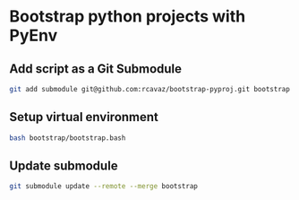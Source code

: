 # Bootstrap python projects with PyEnv

## Add script as a Git Submodule

```bash
git add submodule git@github.com:rcavaz/bootstrap-pyproj.git bootstrap
```

## Setup virtual environment

```bash
bash bootstrap/bootstrap.bash
```

## Update submodule

```bash
git submodule update --remote --merge bootstrap
```
